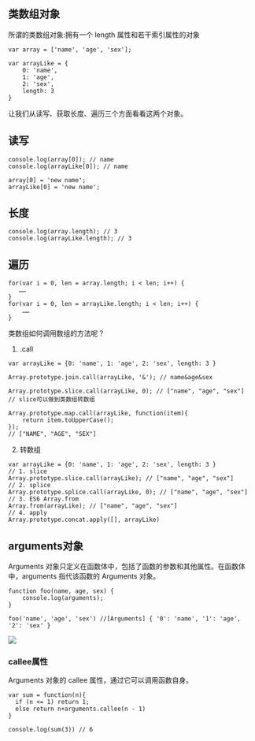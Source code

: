 ## 类数组对象

所谓的类数组对象:拥有一个 length 属性和若干索引属性的对象

```
var array = ['name', 'age', 'sex'];

var arrayLike = {
    0: 'name',
    1: 'age',
    2: 'sex',
    length: 3
}
```

让我们从读写、获取长度、遍历三个方面看看这两个对象。

## 读写
```
console.log(array[0]); // name
console.log(arrayLike[0]); // name

array[0] = 'new name';
arrayLike[0] = 'new name';
```
## 长度
```
console.log(array.length); // 3
console.log(arrayLike.length); // 3
```
## 遍历
```
for(var i = 0, len = array.length; i < len; i++) {
   ……
}
for(var i = 0, len = arrayLike.length; i < len; i++) {
    ……
}
```

类数组如何调用数组的方法呢？

1. .call
```
var arrayLike = {0: 'name', 1: 'age', 2: 'sex', length: 3 }

Array.prototype.join.call(arrayLike, '&'); // name&age&sex

Array.prototype.slice.call(arrayLike, 0); // ["name", "age", "sex"] 
// slice可以做到类数组转数组

Array.prototype.map.call(arrayLike, function(item){
    return item.toUpperCase();
}); 
// ["NAME", "AGE", "SEX"]
```
2. 转数组
```
var arrayLike = {0: 'name', 1: 'age', 2: 'sex', length: 3 }
// 1. slice
Array.prototype.slice.call(arrayLike); // ["name", "age", "sex"] 
// 2. splice
Array.prototype.splice.call(arrayLike, 0); // ["name", "age", "sex"] 
// 3. ES6 Array.from
Array.from(arrayLike); // ["name", "age", "sex"] 
// 4. apply
Array.prototype.concat.apply([], arrayLike)
```

## arguments对象
Arguments 对象只定义在函数体中，包括了函数的参数和其他属性。在函数体中，arguments 指代该函数的 Arguments 对象。

```
function foo(name, age, sex) {
    console.log(arguments);
}

foo('name', 'age', 'sex') //[Arguments] { '0': 'name', '1': 'age', '2': 'sex' }
```
![](https://ww2.sinaimg.cn/large/006tNc79ly1g5mih1i781j30g703vmx3.jpg)

### callee属性
Arguments 对象的 callee 属性，通过它可以调用函数自身。

```
var sum = function(n){
  if (n <= 1) return 1;
  else return n+arguments.callee(n - 1)
}

console.log(sum(3)) // 6
```
